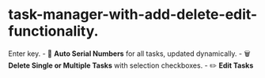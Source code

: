 # task-manager-with-add-delete-edit-functionality.
Enter key. - 🔢 **Auto Serial Numbers** for all tasks, updated dynamically. - 🗑️ **Delete Single or Multiple Tasks** with selection checkboxes. - ✏️ **Edit Tasks** 
